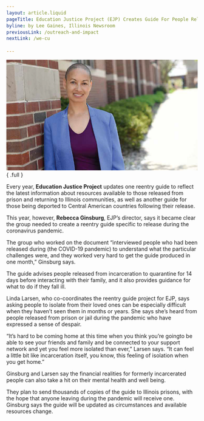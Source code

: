 ```yaml
---
layout: article.liquid
pageTitle: Education Justice Project (EJP) Creates Guide For People Released from Incarceration During COVID-19
byline: by Lee Gaines, Illinois Newsroom
previousLink: /outreach-and-impact
nextLink: /we-cu

---
```

![Rebecca Ginsburg](/archive2020/img/rebecca-ginsburg.png) { .full } 

Every year, **Education Justice Project** updates one reentry guide to reflect the latest information about resources available to those released from prison and returning to Illinois communities, as well as another guide for those being deported to Central American countries following their release.

This year, however, **Rebecca Ginsburg**, EJP’s director, says it became clear the group needed to create a reentry guide specific to release during the coronavirus pandemic.

The group who worked on the document “interviewed people who had been released during (the COVID-19 pandemic) to understand what the particular challenges were, and they worked very hard to get the guide produced in one month,” Ginsburg says.

The guide advises people released from incarceration to quarantine for 14 days before interacting with their family, and it also provides guidance for what to do if they fall ill.

Linda Larsen, who co-coordinates the reentry guide project for EJP, says asking people to isolate from their loved ones can be especially difficult when they  haven’t seen them in months or years. She says she’s heard from people released from prison or jail during the pandemic who have expressed a sense of despair.

“It’s hard to be coming home at this time when you think you’re goingto be able to see your friends and family and be connected to your support network and yet you  feel more isolated than ever,” Larsen says. “It can feel a little bit like incarceration itself, you know, this feeling of isolation when you get home.”

Ginsburg and Larsen say the financial realities for formerly incarcerated people can also take a hit on their mental health and well being. 

They plan to send thousands of copies of the guide to Illinois prisons, with the hope that anyone leaving during the pandemic will receive one. Ginsburg says the guide will be updated as circumstances and available resources change. 